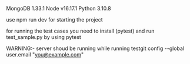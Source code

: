 MongoDB 1.33.1
Node v16.17.1
Python 3.10.8 

use npm run dev for starting the project 

for running the test cases you need to install (pytest) and run test_sample.py by using pytest

WARNING:- server shoud be running while running testgit config --global user.email "you@example.com"